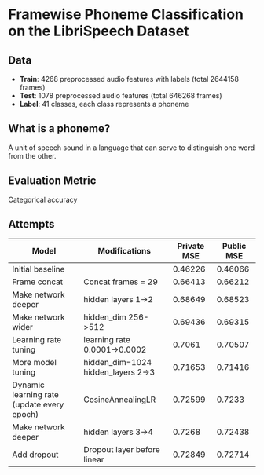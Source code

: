 # Framewise Phoneme Classification on the LibriSpeech Dataset

## Data

- **Train**: 4268 preprocessed audio features with labels (total 2644158 frames)
- **Test**: 1078 preprocessed audio features (total 646268 frames)
- **Label**: 41 classes, each class represents a phoneme

## What is a phoneme?

A unit of speech sound in a language that can serve to distinguish one word from the other.

## Evaluation Metric

Categorical accuracy

## Attempts


| Model | Modifications | Private MSE | Public MSE |
| ------------ | --------------- | --------------- | ------------- |
| Initial baseline |  | 0.46226 | 0.46066 |
| Frame concat | Concat frames = 29 | 0.66413 | 0.66212 | 
| Make network deeper | hidden layers 1->2 | 0.68649 | 0.68523 |  
| Make network wider | hidden_dim 256->512 | 0.69436 | 0.69315 |  
| Learning rate tuning | learning rate 0.0001->0.0002 | 0.7061 | 0.70507 |
| More model tuning | hidden_dim=1024 <br> hidden_layers 2->3 | 0.71653 | 0.71416 |
| Dynamic learning rate (update every epoch) | CosineAnnealingLR | 0.72599 | 0.7233 |
| Make network deeper | hidden layers 3->4 | 0.7268 | 0.72438 |
| Add dropout | Dropout layer before linear | 0.72849 | 0.72714 |